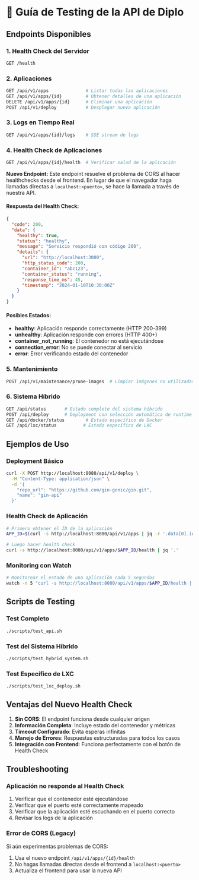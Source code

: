 # 🧪 Guía de Testing de la API de Diplo

## Endpoints Disponibles

### 1. Health Check del Servidor
```bash
GET /health
```

### 2. Aplicaciones
```bash
GET /api/v1/apps              # Listar todas las aplicaciones
GET /api/v1/apps/{id}         # Obtener detalles de una aplicación
DELETE /api/v1/apps/{id}      # Eliminar una aplicación
POST /api/v1/deploy           # Desplegar nueva aplicación
```

### 3. Logs en Tiempo Real
```bash
GET /api/v1/apps/{id}/logs    # SSE stream de logs
```

### 4. Health Check de Aplicaciones
```bash
GET /api/v1/apps/{id}/health  # Verificar salud de la aplicación
```

**Nuevo Endpoint:** Este endpoint resuelve el problema de CORS al hacer healthchecks desde el frontend. En lugar de que el navegador haga llamadas directas a `localhost:<puerto>`, se hace la llamada a través de nuestra API.

#### Respuesta del Health Check:
```json
{
  "code": 200,
  "data": {
    "healthy": true,
    "status": "healthy",
    "message": "Servicio respondió con código 200",
    "details": {
      "url": "http://localhost:3000",
      "http_status_code": 200,
      "container_id": "abc123",
      "container_status": "running",
      "response_time_ms": 45,
      "timestamp": "2024-01-10T10:30:00Z"
    }
  }
}
```

#### Posibles Estados:
- **healthy**: Aplicación responde correctamente (HTTP 200-399)
- **unhealthy**: Aplicación responde con errores (HTTP 400+)
- **container_not_running**: El contenedor no está ejecutándose
- **connection_error**: No se puede conectar al servicio
- **error**: Error verificando estado del contenedor

### 5. Mantenimiento
```bash
POST /api/v1/maintenance/prune-images  # Limpiar imágenes no utilizadas
```

### 6. Sistema Híbrido
```bash
GET /api/status       # Estado completo del sistema híbrido
POST /api/deploy      # Deployment con selección automática de runtime
GET /api/docker/status        # Estado específico de Docker
GET /api/lxc/status          # Estado específico de LXC
```

## Ejemplos de Uso

### Deployment Básico
```bash
curl -X POST http://localhost:8080/api/v1/deploy \
  -H "Content-Type: application/json" \
  -d '{
    "repo_url": "https://github.com/gin-gonic/gin.git",
    "name": "gin-api"
  }'
```

### Health Check de Aplicación
```bash
# Primero obtener el ID de la aplicación
APP_ID=$(curl -s http://localhost:8080/api/v1/apps | jq -r '.data[0].id')

# Luego hacer health check
curl -s http://localhost:8080/api/v1/apps/$APP_ID/health | jq '.'
```

### Monitoring con Watch
```bash
# Monitorear el estado de una aplicación cada 5 segundos
watch -n 5 "curl -s http://localhost:8080/api/v1/apps/$APP_ID/health | jq '.data.healthy'"
```

## Scripts de Testing

### Test Completo
```bash
./scripts/test_api.sh
```

### Test del Sistema Híbrido
```bash
./scripts/test_hybrid_system.sh
```

### Test Específico de LXC
```bash
./scripts/test_lxc_deploy.sh
```

## Ventajas del Nuevo Health Check

1. **Sin CORS**: El endpoint funciona desde cualquier origen
2. **Información Completa**: Incluye estado del contenedor y métricas
3. **Timeout Configurado**: Evita esperas infinitas
4. **Manejo de Errores**: Respuestas estructuradas para todos los casos
5. **Integración con Frontend**: Funciona perfectamente con el botón de Health Check

## Troubleshooting

### Aplicación no responde al Health Check
1. Verificar que el contenedor esté ejecutándose
2. Verificar que el puerto esté correctamente mapeado
3. Verificar que la aplicación esté escuchando en el puerto correcto
4. Revisar los logs de la aplicación

### Error de CORS (Legacy)
Si aún experimentas problemas de CORS:
1. Usa el nuevo endpoint `/api/v1/apps/{id}/health`
2. No hagas llamadas directas desde el frontend a `localhost:<puerto>`
3. Actualiza el frontend para usar la nueva API 